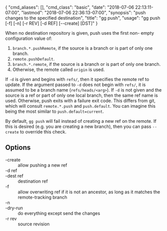 {
    "cmd_aliases": [],
    "cmd_class": "basic",
    "date": "2018-07-06 22:13:11-07:00",
    "lastmod": "2018-07-06 22:36:13-07:00",
    "synopsis": "push changes to the specified destination",
    "title": "gg push",
    "usage": "gg push [-f] [-n] [-r REV] [-d REF] [--create] [DST]"
}

When no destination repository is given, push uses the first non-
empty configuration value of:

1.  `branch.*.pushRemote`, if the source is a branch or is part of only
    one branch.
2.  `remote.pushDefault`.
3.  `branch.*.remote`, if the source is a branch or is part of only one
    branch.
4.  Otherwise, the remote called `origin` is used.

If `-d` is given and begins with `refs/`, then it specifies the remote
ref to update. If the argument passed to `-d` does not begin with
`refs/`, it is assumed to be a branch name (`refs/heads/<arg>`).
If `-d` is not given and the source is a ref or part of only one local
branch, then the same ref name is used. Otherwise, push exits with a
failure exit code. This differs from git, which will consult
`remote.*.push` and `push.default`. You can imagine this being the most
similar to `push.default=current`.

By default, `gg push` will fail instead of creating a new ref on the
remote. If this is desired (e.g. you are creating a new branch), then
you can pass `--create` to override this check.

## Options

<dl class="flag_list">
	<dt>-create</dt>
	<dd>allow pushing a new ref</dd>
	<dt>-d ref</dt>
	<dt>-dest ref</dt>
	<dd>destination ref</dd>
	<dt>-f</dt>
	<dd>allow overwriting ref if it is not an ancestor, as long as it matches the remote-tracking branch</dd>
	<dt>-n</dt>
	<dt>-dry-run</dt>
	<dd>do everything except send the changes</dd>
	<dt>-r rev</dt>
	<dd>source revision</dd>
</dl>
